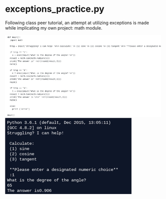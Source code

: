 # exceptions_practice.py
Following class peer tutorial, an attempt at utilizing exceptions is made while implicating my own project: math module.

![python documentation](exept1.png "ex docs")
![python documentation](exept2.png "ex2 docs")
